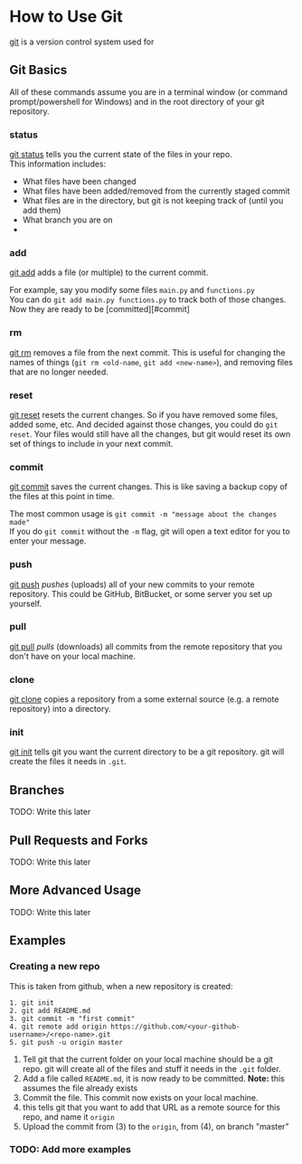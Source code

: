 # How to Use Git

[git](https://git-scm.com/) is a version control system used for 

## Git Basics

All of these commands assume you are in a terminal window (or command prompt/powershell for Windows) and in the root directory of your git repository.

### status

[git status](https://git-scm.com/docs/git-status) tells you the current state of the files in your repo.  
This information includes:  
* What files have been changed
* What files have been added/removed from the currently staged commit
* What files are in the directory, but git is not keeping track of (until you add them)
* What branch you are on
* 


### add

[git add](https://git-scm.com/docs/git-add) adds a file (or multiple) to the current commit.

For example, say you modify some files `main.py` and `functions.py`  
You can do `git add main.py functions.py` to track both of those changes. Now they are ready to be [committed][#commit]

### rm

[git rm](https://git-scm.com/docs/git-rm) removes a file from the next commit. This is useful for changing the names of things (`git rm <old-name`, `git add <new-name>`), and removing files that are no longer needed. 

### reset

[git reset](https://git-scm.com/docs/git-reset) resets the current changes. So if you have removed some files, added some, etc. And decided against those changes, you could do `git reset`. Your files would still have all the changes, but git would reset its own set of things to include in your next commit.

### commit

[git commit](https://git-scm.com/docs/git-commit) saves the current changes. This is like saving a backup copy of the files at this point in time. 

The most common usage is `git commit -m "message about the changes made"`  
If you do `git commit` without the `-m` flag, git will open a text editor for you to enter your message.

### push

[git push](https://git-scm.com/docs/git-push) *pushes* (uploads) all of your new commits to your remote repository. This could be GitHub, BitBucket, or some server you set up yourself.

### pull

[git pull](https://git-scm.com/docs/git-pull) *pulls* (downloads) all commits from the remote repository that you don't have on your local machine.


### clone

[git clone](https://git-scm.com/docs/git-clone) copies a repository from a some external source (e.g. a remote repository) into a directory.


### init

[git init](https://git-scm.com/docs/git-init) tells git you want the current directory to be a git repository. git will create the files it needs in `.git`.


## Branches

TODO: Write this later

## Pull Requests and Forks

TODO: Write this later

## More Advanced Usage

TODO: Write this later


## Examples

### Creating a new repo

This is taken from github, when a new repository is created:

```
1. git init
2. git add README.md
3. git commit -m "first commit"
4. git remote add origin https://github.com/<your-github-username>/<repo-name>.git
5. git push -u origin master
```

1. Tell git that the current folder on your local machine should be a git repo. git will create all of the files and stuff it needs in the `.git` folder.
2. Add a file called `README.md`, it is now ready to be committed. **Note:** this assumes the file already exists
3. Commit the file. This commit now exists on your local machine.
4. this tells git that you want to add that URL as a remote source for this repo, and name it `origin`
5. Upload the commit from (3) to the `origin`, from (4), on branch "master"

### TODO: Add more examples
